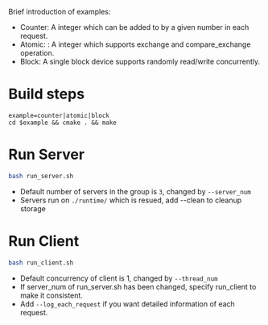 Brief introduction of examples:

* Counter: A integer which can be added to by a given number in each request.
* Atomic: : A integer which supports exchange and compare_exchange operation.
* Block: A single block device supports randomly read/write concurrently.

# Build steps

```shell
example=counter|atomic|block
cd $example && cmake . && make
```

# Run Server

```sh
bash run_server.sh
```

* Default number of servers in the group is `3`,  changed by `--server_num` 
* Servers run on `./runtime/` which is resued,  add --clean to cleanup storage

# Run Client

```sh
bash run_client.sh
```

* Default concurrency of client is 1, changed by `--thread_num` 
* If server_num of run_server.sh has been changed, specify run_client to make it consistent.
* Add `--log_each_request` if you want detailed information of each request.

